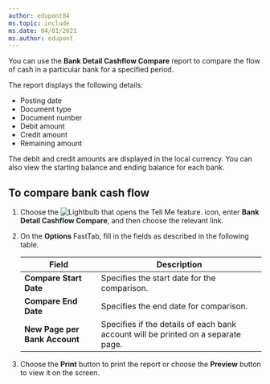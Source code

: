 ```yaml
---
author: edupont04
ms.topic: include
ms.date: 04/01/2021
ms.author: edupont
---
```

You can use the **Bank Detail Cashflow Compare** report to compare the flow of cash in a particular bank for a specified period.  

 The report displays the following details:  

-   Posting date  
-   Document type  
-   Document number  
-   Debit amount  
-   Credit amount  
-   Remaining amount  

The debit and credit amounts are displayed in the local currency. You can also view the starting balance and ending balance for each bank.  

## <a name="to-compare-bank-cash-flow"></a><a name="to-compare-bank-cash-flow"></a>To compare bank cash flow

1.  Choose the ![Lightbulb that opens the Tell Me feature.](../../../media/ui-search/search_small.png "Tell me what you want to do") icon, enter **Bank Detail Cashflow Compare**, and then choose the relevant link.  
2.  On the **Options** FastTab, fill in the fields as described in the following table.  

    |Field|Description|  
    |---------------------------------|---------------------------------------|  
    |**Compare Start Date**|Specifies the start date for the comparison.|  
    |**Compare End Date**|Specifies the end date for comparison.|  
    |**New Page per Bank Account**|Specifies if the details of each bank account will be printed on a separate page.|  

3.  Choose the **Print** button to print the report or choose the **Preview** button to view it on the screen. 
